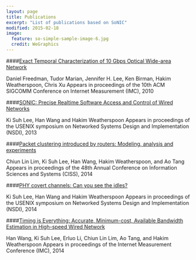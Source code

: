 ```yaml
---
layout: page
title: Publications
excerpt: "List of publications based on SoNIC"
modified: 2015-02-18
image:
  feature: so-simple-sample-image-6.jpg
  credit: WeGraphics
---
```


####[Exact Temporal Characterization of 10 Gbps Optical Wide-area Network]({{site.url}}/publications/imc-10.pdf)

Daniel Freedman, Tudor Marian, Jennifer H. Lee, Ken Birman, Hakim Weatherspoon, Chris Xu
Appears in proceedings of the 10th ACM SIGCOMM Conference on Internet Measurement (IMC), 2010

####[SONIC: Precise Realtime Software Access and Control of Wired Networks]({{site.url}}/publications/sonic-nsdi2013.pdf)

Ki Suh Lee, Han Wang and Hakim Weatherspoon
Appears in proceedings of the USENIX symposium on Networked Systems Design and Implementation (NSDI), 2013

####[Packet clustering introduced by routers: Modeling, analysis and experiments]({{site.url}}/publications/ciss2014-lim.pdf)

Chiun Lin Lim, Ki Suh Lee, Han Wang, Hakim Weatherspoon, and Ao Tang
Appears in proceedings of the 48th Annual Conference on Information Sciences and Systems (CISS), 2014

####[PHY covert channels: Can you see the idles?]({{site.url}}/publications/chupja-nsdi2014.pdf)

Ki Suh Lee, Han Wang and Hakim Weatherspoon
Appears in proceedings of the USENIX symposium on Networked Systems Design and Implementation (NSDI), 2014

####[Timing is Everything: Accurate, Minimum-cost, Available Bandwidth Estimation in High-speed Wired Network]({{site.url}}/publications/minprobe-imc2014.pdf)

Han Wang, Ki Suh Lee, Erluo Li, Chiun Lin Lim, Ao Tang, and Hakim Weatherspoon
Appears in proceedings of the Internet Measurement Conference (IMC), 2014

